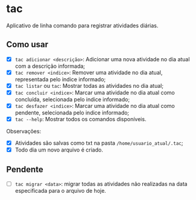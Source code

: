 # tac

Aplicativo de linha comando para registrar atividades diárias.

## Como usar

- [x] `tac adicionar <descrição>`: Adicionar uma nova atividade no dia atual
com a descrição informada;
- [x] `tac remover <indice>`: Remover uma atividade no dia atual, representada
pelo indice informado;
- [x] `tac listar` ou `tac`: Mostrar todas as atividades no dia atual;
- [x] `tac concluir <indice>`: Marcar uma atividade no dia atual como concluída, selecionada
pelo indice informado;
- [x] `tac desfazer <indice>`: Marcar uma atividade no dia atual como pendente, selecionada
pelo indice informado;
- [x] `tac --help`: Mostrar todos os comandos disponíveis.

Observações:

- [x] Atividades são salvas como txt na pasta `/home/usuario_atual/.tac`;
- [x] Todo dia um novo arquivo é criado.

## Pendente

- [ ] `tac migrar <data>`: migrar todas as atividades não realizadas na data especificada
para o arquivo de hoje.
